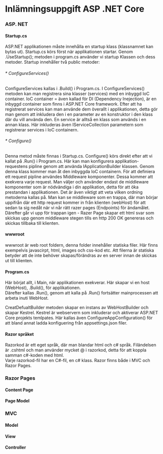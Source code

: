 
# Inlämningsuppgift ASP .NET Core



### ASP. NET  
 
 #### Startup.cs 
ASP.NET applikationen måste innehålla en startup klass (klassnamnet kan bytas ut). Startup.cs körs först när applikationen startar. 
Genom .UseStartup<Startup>(); metoden i program.cs använder vi startup Klassen och dess metoder. Startup innehåller två public metoder:



 
###### * ConfigureServices()
 
ConfigureServices kallas i .Build() i Program.cs. I ConfigureServices() metoden kan man registrera sina klasser (services) med en inbyggd IoC container. IoC container = även kallad för DI (Dependency Inejection), 
är en inbyggd container som finns i ASP.NET Core framework. Efter att ha registrerat services kan man använde dem överallt i applikationen, detta gör man genom att inkludera den i en parameter av en konstruktor i den klass där du vill använda den.
En service är alltså en klass som används i en annan klass. 
Här inkluderas även IServiceCollection parametern som registrerar services i IoC containern.


 
###### * Configure()
 
Denna metod måste finnas i Startup.cs.
Configure() körs direkt efter att vi kallat på .Run() i Program.cs. 
Här kan man konfigurera applikation-requestens pipline genom att använda IApplicationBuilder klassen.
Genom denna klass kommer man åt den inbyggda IoC containern.
För att definiera ett request pipline användes Middleware komponenter. Dessa kommer att exekvera varje request. 
Man väljer och använder endast de middleware komponenter som är nödvändiga i din applikation, detta för att öka prestandan i applikationen. 
Det är även viktigt att veta vilken ordning metoderna kallas på. 
Man kan se middleware som en trappa, där man börjar uppifrån där ett http request kommer in från klienten (webHost) för att sedan ta sig nedåt
när vi når rätt razer pages (Endpoints) för ändamålet. Därefter går vi upp för trappan igen - Razer Page skapar ett html svar som skickas upp genom middleware stegen
tills en http 200 OK genereras och skickas tillbaka till klienten.




 #### wwwroot
 
wwwroot är web root foldern, denna folder innehåller statiska filer. Här finns exempelvis javascirpt, html, images och css-kod etc. Att filerna är statiska betyder att de inte behöver skapas/förändras av en server innan de skickas ut till klienten.

 
 #### Program.cs
Här börjat allt, i Main, när applikationen exekverar. 
Här skapar vi en host (WebHost), .Build(),  för applikationen.  
Därefter kallas .Run(), genom att kalla på .Run() fortsätter mainprocessen att arbeta inuti WebHost. 

CreatDefualtBuilder metoden skapar en instans av WebHostBuilder och skapar Kestrel. Kestrel är webservern som inkluderar och aktiverar ASP.NET Core projekts temlpates. 
Här kallas även ConfigureAppConfiguration() för att bland annat ladda konfiguering från appsettings.json filer.

          
 #### Razor språket 

Razorkod är ett eget språk, där man blandar html och c# språk. 
Filändelsen är .cshtml och man använder mycket @ i razorkod, detta för att koppla samman c#-koden med html.  
Varje razorkod-fil har en C#-fil, en c# klass. 
Razor finns både i MVC och Razor Pages.

            
### Razor Pages
#### Content Page
#### Page Model 

### MVC
#### Model 
#### View 
#### Controller 
